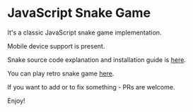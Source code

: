# JavaScript Snake Game

It's a classic JavaScript snake game implementation.

Mobile device support is present.

Snake source code explanation and installation guide is [here](https://explainjava.com/javascript-snake/).

You can play retro snake game [here](https://explainjava.com/snake-game/).

If you want to add or to fix something - PRs are welcome.

Enjoy!
